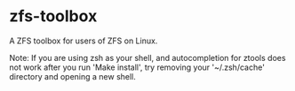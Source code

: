 zfs-toolbox
===============

A ZFS toolbox for users of ZFS on Linux.

Note: If you are using zsh as your shell, and autocompletion for ztools does not
work after you run 'Make install', try removing your '~/.zsh/cache' directory
and opening a new shell.
